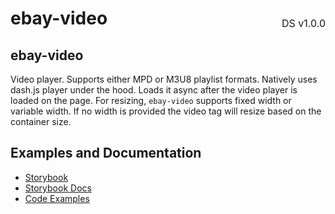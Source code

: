 <h1 style='display: flex; justify-content: space-between; align-items: center;'>
    <span>
        ebay-video
    </span>
    <span style='font-weight: normal; font-size: medium; margin-bottom: -15px;'>
        DS v1.0.0
    </span>
</h1>

## ebay-video

Video player. Supports either MPD or M3U8 playlist formats.
Natively uses dash.js player under the hood. Loads it async after the video player is loaded on the page.
For resizing, `ebay-video` supports fixed width or variable width. If no width is provided the video tag will resize based on the container size.

## Examples and Documentation

- [Storybook](https://ebay.github.io/ebayui-core/?path=/story/media-ebay-video)
- [Storybook Docs](https://ebay.github.io/ebayui-core/?path=/docs/media-ebay-video)
- [Code Examples](https://github.com/eBay/ebayui-core/tree/master/src/components/ebay-video/examples)
